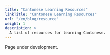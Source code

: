 ```yaml
---
title: "Cantonese Learning Resources"
linkTitle: "Cantonese Learning Resources"
url: "/en/blog/resource"
weight: 1
description: >
  A list of resources for learning Cantonese.
---
```


Page under development.